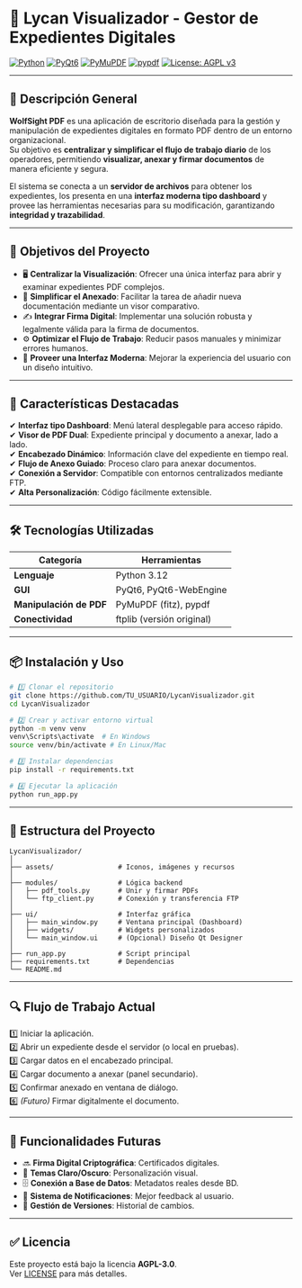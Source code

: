 # 🐺 Lycan Visualizador - Gestor de Expedientes Digitales

[![Python](https://img.shields.io/badge/Python-3.12-blue?logo=python&logoColor=white)](https://www.python.org/)
[![PyQt6](https://img.shields.io/badge/PyQt6-GUI-green?logo=qt&logoColor=white)](https://riverbankcomputing.com/software/pyqt/)
[![PyMuPDF](https://img.shields.io/badge/PyMuPDF-PDF-orange)](https://pymupdf.readthedocs.io/)
[![pypdf](https://img.shields.io/badge/pypdf-PDF-red)](https://pypdf.readthedocs.io/)
[![License: AGPL v3](https://img.shields.io/badge/License-AGPL_v3-blue.svg)](LICENSE)

---

## 📢 Descripción General

**WolfSight PDF** es una aplicación de escritorio diseñada para la gestión y manipulación de expedientes digitales en formato PDF dentro de un entorno organizacional.  
Su objetivo es **centralizar y simplificar el flujo de trabajo diario** de los operadores, permitiendo **visualizar, anexar y firmar documentos** de manera eficiente y segura.

El sistema se conecta a un **servidor de archivos** para obtener los expedientes, los presenta en una **interfaz moderna tipo dashboard** y provee las herramientas necesarias para su modificación, garantizando **integridad y trazabilidad**.

---

## 🚀 Objetivos del Proyecto

- 🖥️ **Centralizar la Visualización**: Ofrecer una única interfaz para abrir y examinar expedientes PDF complejos.  
- 📎 **Simplificar el Anexado**: Facilitar la tarea de añadir nueva documentación mediante un visor comparativo.  
- ✍️ **Integrar Firma Digital**: Implementar una solución robusta y legalmente válida para la firma de documentos.  
- ⚙️ **Optimizar el Flujo de Trabajo**: Reducir pasos manuales y minimizar errores humanos.  
- 🎨 **Proveer una Interfaz Moderna**: Mejorar la experiencia del usuario con un diseño intuitivo.

---

## 🧩 Características Destacadas

✔ **Interfaz tipo Dashboard**: Menú lateral desplegable para acceso rápido.  
✔ **Visor de PDF Dual**: Expediente principal y documento a anexar, lado a lado.  
✔ **Encabezado Dinámico**: Información clave del expediente en tiempo real.  
✔ **Flujo de Anexo Guiado**: Proceso claro para anexar documentos.  
✔ **Conexión a Servidor**: Compatible con entornos centralizados mediante FTP.  
✔ **Alta Personalización**: Código fácilmente extensible.

---

## 🛠️ Tecnologías Utilizadas

| Categoría | Herramientas |
|-----------|--------------|
| **Lenguaje** | Python 3.12 |
| **GUI** | PyQt6, PyQt6-WebEngine |
| **Manipulación de PDF** | PyMuPDF (fitz), pypdf |
| **Conectividad** | ftplib (versión original) |

---

## 📦 Instalación y Uso

```bash
# 1️⃣ Clonar el repositorio
git clone https://github.com/TU_USUARIO/LycanVisualizador.git
cd LycanVisualizador

# 2️⃣ Crear y activar entorno virtual
python -m venv venv
venv\Scripts\activate  # En Windows
source venv/bin/activate # En Linux/Mac

# 3️⃣ Instalar dependencias
pip install -r requirements.txt

# 4️⃣ Ejecutar la aplicación
python run_app.py
```

---

## 📂 Estructura del Proyecto

```
LycanVisualizador/
│
├── assets/                # Iconos, imágenes y recursos
│
├── modules/               # Lógica backend
│   ├── pdf_tools.py       # Unir y firmar PDFs
│   └── ftp_client.py      # Conexión y transferencia FTP
│
├── ui/                    # Interfaz gráfica
│   ├── main_window.py     # Ventana principal (Dashboard)
│   ├── widgets/           # Widgets personalizados
│   └── main_window.ui     # (Opcional) Diseño Qt Designer
│
├── run_app.py             # Script principal
├── requirements.txt       # Dependencias
└── README.md
```

---

## 🔍 Flujo de Trabajo Actual

1️⃣ Iniciar la aplicación.  
2️⃣ Abrir un expediente desde el servidor (o local en pruebas).  
3️⃣ Cargar datos en el encabezado principal.  
4️⃣ Cargar documento a anexar (panel secundario).  
5️⃣ Confirmar anexado en ventana de diálogo.  
6️⃣ *(Futuro)* Firmar digitalmente el documento.

---

## 🧠 Funcionalidades Futuras

- 🔜 **Firma Digital Criptográfica**: Certificados digitales.  
- 🎨 **Temas Claro/Oscuro**: Personalización visual.  
- 🗄️ **Conexión a Base de Datos**: Metadatos reales desde BD.  
- 🔔 **Sistema de Notificaciones**: Mejor feedback al usuario.  
- 🔄 **Gestión de Versiones**: Historial de cambios.

---

## ✅ Licencia

Este proyecto está bajo la licencia **AGPL-3.0**.  
Ver [LICENSE](LICENSE) para más detalles.
